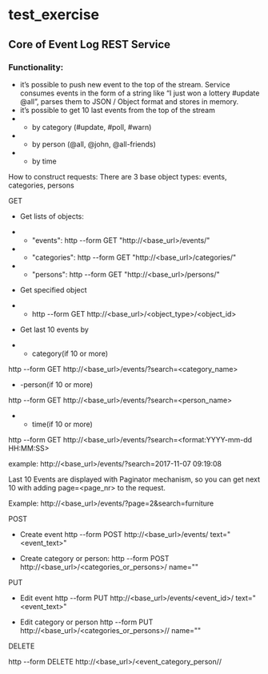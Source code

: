# test_exercise
## Core of Event Log REST Service

### Functionality:
- it’s possible to push new event to the top of the stream. Service
consumes events in the form of a string like “I just won a lottery
#update @all”, parses them to JSON / Object format and stores in
memory.
- it’s possible to get 10 last events from the top of the stream
- - by category (#update, #poll, #warn)
- - by person (@all, @john, @all-friends)
- - by time

How to construct requests:
There are 3 base object types: events, categories, persons

GET

- Get lists of objects:
- - "events": http --form GET "http://<base_url>/events/"
- - "categories": http --form GET "http://<base_url>/categories/"
- - "persons": http --form GET "http://<base_url>/persons/"

- Get specified object
- - http --form GET http://<base_url>/<object_type>/<object_id>

- Get last 10 events by

- - category(if 10 or more)

http --form GET http://<base_url>/events/?search=<category_name>

- -person(if 10 or more)

http --form GET http://<base_url>/events/?search=<person_name>

- - time(if 10 or more)

http --form GET http://<base_url>/events/?search=<format:YYYY-mm-dd HH:MM:SS> 

example: http://<base_url>/events/?search=2017-11-07 09:19:08

Last 10 Events are displayed with Paginator mechanism, so you can get next 10
with adding page=<page_nr> to the request.

Example: http://<base_url>/events/?page=2&search=furniture


POST 

- Create event
http --form POST http://<base_url>/events/ text="<event_text>"

- Create category or person:
http --form POST http://<base_url>/<categories_or_persons>/ name="<name>"


PUT

- Edit event
http --form PUT http://<base_url>/events/<event_id>/ text="<event_text>"

- Edit category or person
http --form PUT http://<base_url>/<categories_or_persons>/<id>/ name="<name>"


DELETE

http --form DELETE http://<base_url>/<event_category_person/<id>/
